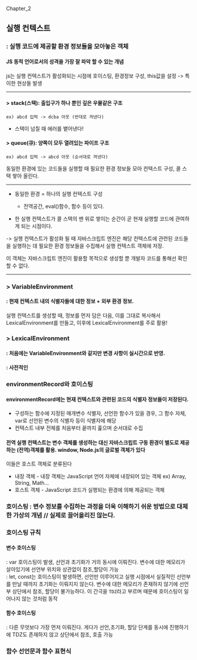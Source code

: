Chapter_2

## 실행 컨텍스트
### : 실행 코드에 제공할 환경 정보들을 모아놓은 객체

#### JS 동적 언어로서의 성격을 가장 잘 파악 할 수 있는 개념
js는 실행 컨텍스트가 활성화되는 시점에 호이스팅, 환경정보 구성, this값을 설정 -> 특이한 현상들 발생

---

#### > stack(스택): 출입구가 하나 뿐인 깊은 우물같은 구조
    ex) abcd 입력 -> dcba 아웃 (반대로 꺼낸다)

- 스택이 넘칠 때 에러를 뱉어낸다!

#### > queue(큐): 양쪽이 모두 열려있는 파이프 구조
    ex) abcd 입력 -> abcd 아웃 (순서대로 꺼낸다)

동일한 환경에 있는 코드들을 실행할 때 필요한 환경 정보들 모아 컨텍스트 구성, 콜 스택 쌓아 올린다.

---

* 동일한 환경 = 하나의 실행 컨텍스트 구성

    - 전역공간, eval()함수, 함수 등이 있다.

- 한 실행 컨텍스트가 콜 스택의 맨 위로 쌓이는 순간이 곧 현재 실행할 코드에 관여하게 되는 시점이다.

-> 실행 컨택스트가 활성화 될 때 자바스크립트 엔진은 해당 컨텍스트에 관련된 코드들을 실행하는 데 필요한 환경 정보들을 수집해서 실행 컨텍스트 객체에 저장.

이 객체는 자바스크립트 엔진이 활용할 목적으로 생성할 뿐 개발자 코드를 통해선 확인할 수 없다. 

---

### > VariableEnvironment
#### : 현재 컨텍스트 내의 식별자들에 대한 정보 + 외부 환경 정보.

실행 컨텍스트를 생성할 때, 정보를 먼저 담은 다음, 이를 그대로 복사해서 LexicalEnvironment를 만들고, 이후에 LexicalEnvironment를 주로 활용!

### > LexicalEnvironment
#### : 처음에는 VariableEnvironment와 같지만 변경 사항이 실시간으로 반영.
#### : 사전적인

### environmentRecord와 호이스팅

#### environmentRecord에는 현재 컨텍스트와 관련된 코드의 식별자 정보들이 저장된다.

- 구성하는 함수에 지정된 매개변수 식별자, 선언한 함수가 있을 경우, 그 함수 자체, var로 선언된 변수의 식별자 등이 식별자에 해당 <br/>
- 컨텍스트 내부 전체를 처음부터 끝까지 훑으며 순서대로 수집

#### 전역 실행 컨텍스트는 변수 객체를 생성하는 대신 자바스크립트 구동 환경이 별도로 제공하는 (전역)객체를 활용. window, Node.js의 글로벌 객체가 있다
이들은 호스트 객체로 분류된다

- 내장 객체 - 내장 객체는 JavaScript 언어 자체에 내장되어 있는 객체 
ex) Array, String, Math... <br/>
- 호스트 객체 - JavaScript 코드가 실행되는 환경에 의해 제공되는 객체


### 호이스팅 : 변수 정보를 수집하는 과정을 더욱 이해하기 쉬운 방법으로 대체한 가상의 개념 // 실제로 끌어올리진 않는다.

### 호이스팅 규칙

#### 변수 호이스팅 
: var 호이스팅이 발생, 선언과 초기화가 거의 동시에 이뤄진다.
변수에 대한 메모리가 살아있기에 선언부 위치와 상관없이 참조,할당이 가능 <br/>
: let, const는 호이스팅이 발생하면, 선언만 이루어지고 실행 시점에서 실질적인 선언부를 만날 때까지 초기화는 이뤄지지 않는다.
변수에 대한 메모리가 존재하지 않기에 선언부 상단에서 참조, 할당이 불가능하다. 이 간극을 `TDZ`라고 부르며 때문에 호이스팅이 일어나지 않는 것처럼 동작

#### 함수 호이스팅
: 다른 무엇보다 가장 먼저 이뤄진다. 게다가 선언,초기화, 할당 단계를 동시에 진행하기에  TDZ도 존재하지 않고 상단에서 참조, 호출 가능

### 함수 선언문과 함수 표현식
